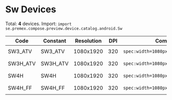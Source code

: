 # Sw Devices

Total: **4** devices. Import: `import se.premex.compose.preview.device.catalog.android.Sw`

| Code | Constant | Resolution | DPI | Compose Spec | Preview Usage |
|------|----------|------------|-----|-------------|---------------|
| SW3_ATV | SW3_ATV | 1080x1920 | 320 | `spec:width=1080px,height=1920px,dpi=320` | `@Preview(device = Sw.SW3_ATV)` |
| SW3H_ATV | SW3H_ATV | 1080x1920 | 320 | `spec:width=1080px,height=1920px,dpi=320` | `@Preview(device = Sw.SW3H_ATV)` |
| SW4H | SW4H | 1080x1920 | 320 | `spec:width=1080px,height=1920px,dpi=320` | `@Preview(device = Sw.SW4H)` |
| SW4H_FF | SW4H_FF | 1080x1920 | 320 | `spec:width=1080px,height=1920px,dpi=320` | `@Preview(device = Sw.SW4H_FF)` |

<!-- Generated automatically. Do not edit manually. -->
